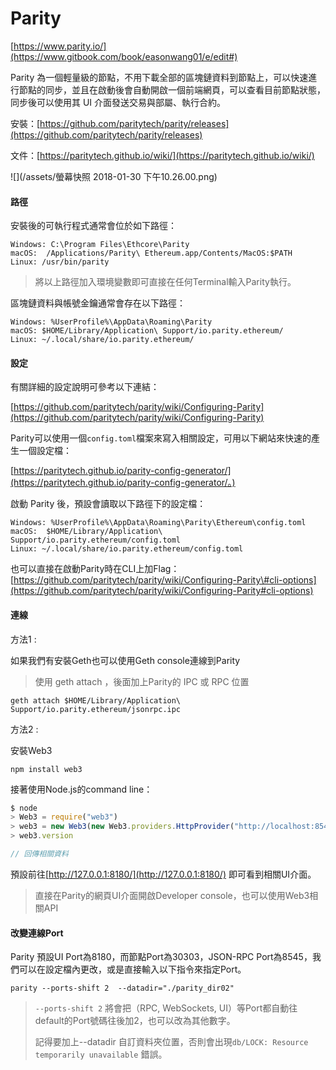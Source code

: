 # Parity

[https://www.parity.io/](https://www.gitbook.com/book/easonwang01/e/edit#)

Parity 為一個輕量級的節點，不用下載全部的區塊鏈資料到節點上，可以快速進行節點的同步，並且在啟動後會自動開啟一個前端網頁，可以查看目前節點狀態，同步後可以使用其 UI 介面發送交易與部屬、執行合約。

安裝：[https://github.com/paritytech/parity/releases](https://github.com/paritytech/parity/releases)

文件：[https://paritytech.github.io/wiki/](https://paritytech.github.io/wiki/)

![](/assets/螢幕快照 2018-01-30 下午10.26.00.png)

#### 路徑

安裝後的可執行程式通常會位於如下路徑：

```
Windows: C:\Program Files\Ethcore\Parity
macOS:  /Applications/Parity\ Ethereum.app/Contents/MacOS:$PATH
Linux: /usr/bin/parity
```

> 將以上路徑加入環境變數即可直接在任何Terminal輸入Parity執行。

區塊鏈資料與帳號金鑰通常會存在以下路徑：

```
Windows: %UserProfile%\AppData\Roaming\Parity
macOS: $HOME/Library/Application\ Support/io.parity.ethereum/
Linux: ~/.local/share/io.parity.ethereum/
```

#### 設定

有關詳細的設定說明可參考以下連結：

[https://github.com/paritytech/parity/wiki/Configuring-Parity](https://github.com/paritytech/parity/wiki/Configuring-Parity)

Parity可以使用一個`config.toml`檔案來寫入相關設定，可用以下網站來快速的產生一個設定檔：

[https://paritytech.github.io/parity-config-generator/](https://paritytech.github.io/parity-config-generator/。)

啟動 Parity 後，預設會讀取以下路徑下的設定檔：

```
Windows: %UserProfile%\AppData\Roaming\Parity\Ethereum\config.toml
macOS:  $HOME/Library/Application\ Support/io.parity.ethereum/config.toml
Linux: ~/.local/share/io.parity.ethereum/config.toml
```

也可以直接在啟動Parity時在CLI上加Flag：[https://github.com/paritytech/parity/wiki/Configuring-Parity\#cli-options](https://github.com/paritytech/parity/wiki/Configuring-Parity#cli-options)

#### 連線

方法1 :

如果我們有安裝Geth也可以使用Geth console連線到Parity

> 使用 geth attach ，後面加上Parity的 IPC 或 RPC 位置

```
geth attach $HOME/Library/Application\ Support/io.parity.ethereum/jsonrpc.ipc
```

方法2 :

安裝Web3

```
npm install web3
```

接著使用Node.js的command line：

```js
$ node
> Web3 = require("web3")
> web3 = new Web3(new Web3.providers.HttpProvider("http://localhost:8545"));
> web3.version

// 回傳相關資料
```

預設前往[http://127.0.0.1:8180/](http://127.0.0.1:8180/) 即可看到相關UI介面。

> 直接在Parity的網頁UI介面開啟Developer console，也可以使用Web3相關API

#### 改變連線Port

Parity 預設UI Port為8180，而節點Port為30303，JSON-RPC Port為8545，我們可以在設定檔內更改，或是直接輸入以下指令來指定Port。

```
parity --ports-shift 2  --datadir="./parity_dir02"
```

> `--ports-shift 2` 將會把（RPC, WebSockets, UI）等Port都自動往default的Port號碼往後加2，也可以改為其他數字。
>
> 記得要加上--datadir 自訂資料夾位置，否則會出現`db/LOCK: Resource temporarily unavailable` 錯誤。



